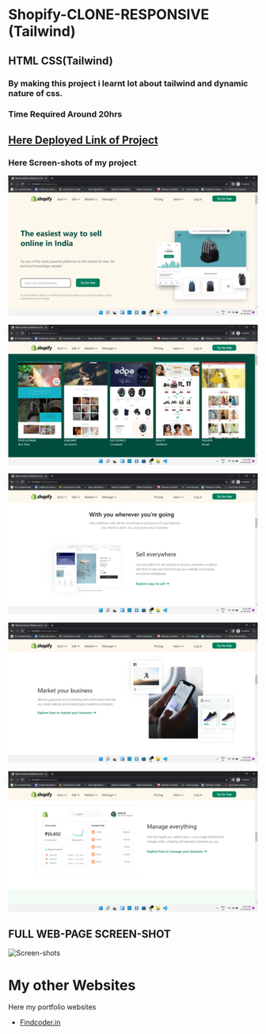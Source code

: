 # Shopify-CLONE-RESPONSIVE (Tailwind)
## **HTML** **CSS**(Tailwind)

### By making this project i learnt lot about tailwind and dynamic nature of css.

### Time Required Around **20hrs**

## **[Here Deployed Link of Project](https://thriving-sopapillas-143430.netlify.app "Shopify")**

### Here **Screen-shots** of my project

![Screen-shots](images/Screenshot%20(182).png)
 
![Screen-shots](images/Screenshot%20(183).png)
 

![Screen-shots](images/Screenshot%20(184).png)

![Screen-shots](images/Screenshot%20(185).png)

![Screen-shots](images/Screenshot%20(186).png)




## **FULL WEB-PAGE SCREEN-SHOT**

![Screen-shots](images/screenshot.png)


# My other Websites

Here my portfolio websites 

- [Findcoder.in](https://www.findcoder.io/u/raavan)
